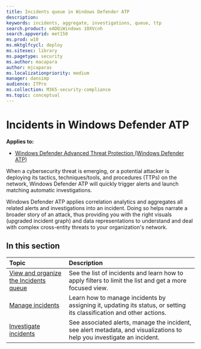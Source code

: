 ```yaml
---
title: Incidents queue in Windows Defender ATP
description:
keywords: incidents, aggregate, investigations, queue, ttp
search.product: eADQiWindows 10XVcnh
search.appverid: met150
ms.prod: w10
ms.mktglfcycl: deploy
ms.sitesec: library
ms.pagetype: security
ms.author: macapara
author: mjcaparas
ms.localizationpriority: medium
manager: dansimp
audience: ITPro
ms.collection: M365-security-compliance 
ms.topic: conceptual
---
```


# Incidents in Windows Defender ATP
**Applies to:**
- [Windows Defender Advanced Threat Protection (Windows Defender ATP)](https://go.microsoft.com/fwlink/p/?linkid=2069559)


When a cybersecurity threat is emerging, or a potential attacker is deploying its tactics, techniques/tools, and procedures (TTPs) on the network, Windows Defender ATP will quickly trigger alerts and launch matching automatic investigations. 

Windows Defender ATP applies correlation analytics and aggregates all related alerts and investigations into an incident. Doing so helps narrate a broader story of an attack, thus providing you with the right visuals (upgraded incident graph) and data representations to understand and deal with complex cross-entity threats to your organization's network.
 

## In this section

Topic | Description 
:---|:---
[View and organize the Incidents queue](view-incidents-queue.md)|  See the list of incidents and learn how to apply filters to limit the list and get a more focused view.
[Manage incidents](manage-incidents-windows-defender-advanced-threat-protection.md) | Learn how to manage incidents by assigning it, updating its status, or setting its classification and other actions.
[Investigate incidents](investigate-incidents-windows-defender-advanced-threat-protection.md)|  See associated alerts, manage the incident, see alert metadata, and visualizations to help you investigate an incident.


